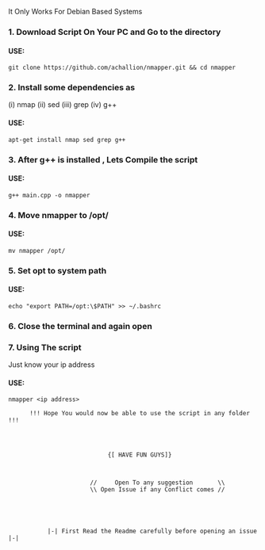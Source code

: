 It Only Works For Debian Based Systems


### 1. Download Script On Your PC and Go to the directory

#### USE:
```
git clone https://github.com/achallion/nmapper.git && cd nmapper
```


### 2. Install some dependencies as 
   (i)   nmap
   (ii)  sed
   (iii) grep
   (iv)  g++

#### USE:

```
apt-get install nmap sed grep g++
```


### 3. After g++ is installed , Lets Compile the script

#### USE:
```
g++ main.cpp -o nmapper
```


### 4. Move nmapper to /opt/

#### USE:
```
mv nmapper /opt/
```


### 5. Set opt to system path 

#### USE:
```
echo "export PATH=/opt:\$PATH" >> ~/.bashrc
```


### 6. Close the terminal and again open


### 7. Using The script
Just know your ip address

#### USE:
```
nmapper <ip address>
```



          !!! Hope You would now be able to use the script in any folder !!!
   



                                {[ HAVE FUN GUYS]}



                           //     Open To any suggestion       \\
                           \\ Open Issue if any Conflict comes //
            




               |-| First Read the Readme carefully before opening an issue |-|
